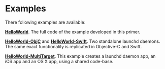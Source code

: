 # Examples

There following examples are available:

[**HelloWorld**](https://github.com/thecatalinstan/Criollo/tree/master/Examples/HelloWorld). The full code of the example developed in this primer.

[**HelloWorld-ObjC**](https://github.com/thecatalinstan/Criollo/tree/master/Examples/HelloWorld-ObjC) and [**HelloWorld-Swift**](https://github.com/thecatalinstan/Criollo/tree/master/Examples/HelloWorld-Swift). Two standalone launchd daemons. The same exact functionality is replicated in Objective-C and Swift.

[**HelloWorld-MultiTarget**](https://github.com/thecatalinstan/Criollo/tree/master/Examples/HelloWorld-MultiTarget). This example creates a launchd daemon app, an iOS app and an OS X app, using a shared code-base. 
